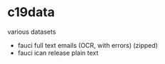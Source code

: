 # c19data
various datasets
- fauci full text emails (OCR, with errors) (zipped)
- fauci ican release plain text
